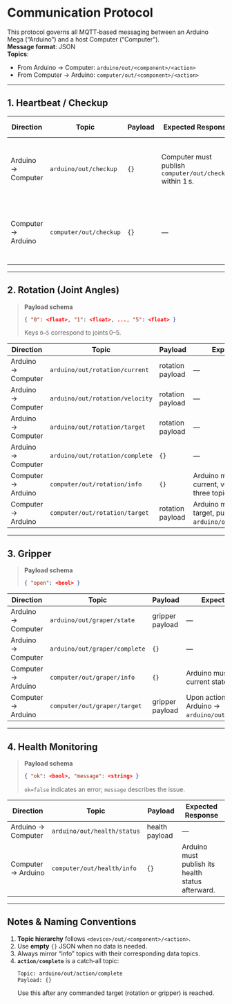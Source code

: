 # Communication Protocol

This protocol governs all MQTT‑based messaging between an Arduino Mega (“Arduino”) and a host Computer (“Computer”).  
**Message format**: JSON  
**Topics**:  
- From Arduino → Computer: `arduino/out/<component>/<action>`  
- From Computer → Arduino: `computer/out/<component>/<action>`

---

## 1. Heartbeat / Checkup

| Direction | Topic                     | Payload      | Expected Response                        | Timeout Behavior                                       |
|-----------|---------------------------|--------------|------------------------------------------|--------------------------------------------------------|
| Arduino → Computer | `arduino/out/checkup`       | `{}`         | Computer must publish `computer/out/checkup` within 1 s. | If Arduino sees 3 missed responses → **Emergency Stop**. |
| Computer → Arduino | `computer/out/checkup`       | `{}`         | —                                        | If Computer sees no checkup in 3 s → **Pause Processes**. |

---

## 2. Rotation (Joint Angles)

> **Payload schema**  
> ```json
> { "0": <float>, "1": <float>, ..., "5": <float> }
> ```
> Keys `0–5` correspond to joints 0–5.

| Direction | Topic                            | Payload                           | Expected Response            |
|-----------|----------------------------------|-----------------------------------|------------------------------|
| Arduino → Computer | `arduino/out/rotation/current`   | rotation payload                  | —                            |
| Arduino → Computer | `arduino/out/rotation/velocity`  | rotation payload                  | —                            |
| Arduino → Computer | `arduino/out/rotation/target`    | rotation payload                  | —                            |
| Arduino → Computer | `arduino/out/rotation/complete`    | `{}`                  | —                            |
| Computer → Arduino | `computer/out/rotation/info`     | `{}`                     | Arduino must publish its current, velocity & target on the three topics above. |
| Computer → Arduino | `computer/out/rotation/target`   | rotation payload                  | Arduino must, upon reaching target, publish `arduino/out/rotation/complete`. |

---

## 3. Gripper

> **Payload schema**  
> ```json
> { "open": <bool> }
> ```

| Direction | Topic                       | Payload                   | Expected Response                         |
|-----------|-----------------------------|---------------------------|-------------------------------------------|
| Arduino → Computer | `arduino/out/graper/state`   | gripper payload           | —                                         |
| Arduino → Computer | `arduino/out/graper/complete`   | `{}`           | —                                         |
| Computer → Arduino | `computer/out/graper/info`    | `{}`                       | Arduino must publish its current state.   |
| Computer → Arduino | `computer/out/graper/target`  | gripper payload           | Upon action completion, Arduino → `arduino/out/action/complete`. |

---

## 4. Health Monitoring

> **Payload schema**  
> ```json
> { "ok": <bool>, "message": <string> }
> ```
> `ok=false` indicates an error; `message` describes the issue.

| Direction | Topic                       | Payload                   | Expected Response                                 |
|-----------|-----------------------------|---------------------------|---------------------------------------------------|
| Arduino → Computer | `arduino/out/health/status` | health payload            | —                                                 |
| Computer → Arduino | `computer/out/health/info`   | `{}`                       | Arduino must publish its health status afterward. |

---

## Notes & Naming Conventions

1. **Topic hierarchy** follows `<device>/out/<component>/<action>`.  
2. Use **empty** `{}` JSON when no data is needed.  
3. Always mirror “info” topics with their corresponding data topics.  
4. **`action/complete`** is a catch‑all topic:  
   ```txt
   Topic: arduino/out/action/complete
   Payload: {}
   ```
   Use this after any commanded target (rotation or gripper) is reached.  

